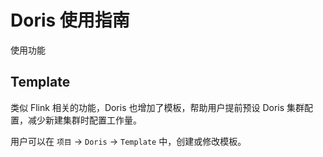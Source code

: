 # Doris 使用指南

使用功能

## Template

类似 Flink 相关的功能，Doris 也增加了模板，帮助用户提前预设 Doris 集群配置，减少新建集群时配置工作量。

用户可以在 `项目` -> `Doris` -> `Template` 中，创建或修改模板。

